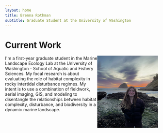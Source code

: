 ```yaml
---
layout: home
title: Brenna Rothman
subtitle: Graduate Student at the University of Washington
---
```


# Current Work
<img align="right" src="assets/img/IMG_4903 (1).jpeg" alt="photo of Brenna Rothman" width="200"
     height="239" />
     
I'm a first-year graduate student in the Marine Landscape Ecology Lab at the University of Washington - School of Aquatic and Fishery Sciences. 
My focal research is about evaluating the role of habitat complexity in rocky intertidal disturbance regimes. My intent is to use a combination of fieldwork, aerial imaging, GIS, and modeling to disentangle the relationships between habitat complexity, disturbance, and biodiversity in a dynamic marine landscape.  

